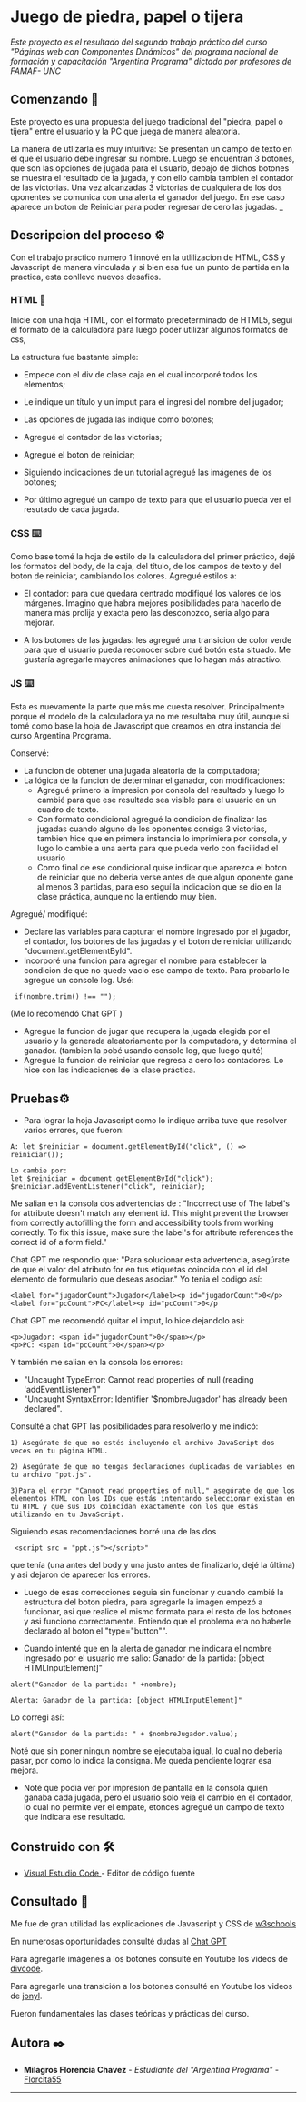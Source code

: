 # Juego de piedra, papel o tijera

_Este proyecto es el resultado del segundo trabajo práctico del curso "Páginas web con Componentes Dinámicos" del programa nacional de formación y capacitación "Argentina Programa" dictado por profesores de FAMAF- UNC_

## Comenzando 🚀

Este proyecto es una propuesta del juego tradicional del "piedra,  papel o tijera" entre el usuario y la PC que juega de manera aleatoria. 

La manera de utlizarla es muy intuitiva: 
Se presentan un campo de texto en el que el usuario debe ingresar su nombre. Luego se encuentran 3 botones, que son las opciones de jugada para el usuario, debajo de dichos botones se muestra el resultado de la jugada, y con ello cambia tambien el contador de las victorias. 
Una vez alcanzadas 3 victorias de cualquiera de los dos oponentes se comunica con una alerta el ganador del juego.
En ese caso aparece un boton de Reiniciar para poder regresar  de cero las jugadas. _


## Descripcion del proceso ⚙️

Con el trabajo practico numero 1 innové en la utlilizacion de HTML, CSS y Javascript de manera vinculada y si bien esa fue un punto de partida en la practica, esta conllevo nuevos desafios. 

### HTML 🔩

Inicie con una hoja HTML, con el formato predeterminado de HTML5, segui el formato de la calculadora para luego poder utilizar algunos formatos de css,

La estructura fue bastante simple:

* Empece con el div de clase caja en el cual incorporé todos los elementos;

* Le indique un título y un imput para el ingresi del nombre del jugador;

* Las opciones de jugada las indique como botones;

* Agregué el contador de las victorias;

* Agregué el boton de reiniciar;

* Siguiendo indicaciones de un tutorial agregué las imágenes de los botones;

* Por último agregué un campo de texto para que el usuario pueda ver el resutado de cada jugada.


### CSS ⌨️
Como base tomé la hoja de estilo de la calculadora del primer práctico, dejé los formatos del body, de la caja, del título, de los campos de texto y del boton de reiniciar, cambiando los colores.
Agregué estilos a:
* El contador: para que quedara centrado modifiqué los valores de los márgenes. Imagino que habra mejores posibilidades para hacerlo de manera más prolija y exacta pero las desconozco, seria algo para mejorar.

* A los botones de las jugadas: les agregué una transicion de color verde para que el usuario pueda reconocer sobre qué botón esta situado.
Me gustaría agregarle mayores animaciones que lo hagan más atractivo.


### JS ⌨️

Esta  es nuevamente la parte que más me cuesta resolver. Principalmente porque el modelo de la calculadora ya no me resultaba muy útil, aunque si tomé como base la hoja de Javascript que creamos en otra instancia del curso Argentina Programa. 

Conservé:
* La funcion de obtener una jugada aleatoria de la computadora;
* La lógica de la funcion de determinar el ganador,  con modificaciones: 
    * Agregué primero la impresion por consola del resultado y luego lo cambié para que ese resultado sea visible para el usuario en un cuadro de texto.
    * Con formato condicional agregué la condicion de finalizar las jugadas cuando alguno de los oponentes consiga 3 victorias, tambien hice que en primera instancia lo imprimiera por consola, y lugo lo cambie a una aerta para que pueda verlo con facilidad el usuario
    * Como final de ese condicional quise indicar que aparezca el boton de reiniciar que no deberia verse antes de que algun oponente gane al menos 3 partidas, para eso seguí la indicacion que se dio en la clase práctica, aunque no la entiendo muy bien. 

Agregué/ modifiqué:
* Declare las variables para capturar el nombre ingresado por el jugador, el contador, los botones de las jugadas y el boton de reiniciar utilizando "document.getElementById".
* Incorporé una funcion para agregar el nombre para establecer la condicion de que no quede vacio ese campo de texto. Para probarlo le agregue un console log. 
Usé:
```
 if(nombre.trim() !== "");
```
(Me lo recomendó Chat GPT )
* Agregue la funcion de jugar que recupera la jugada elegida por el usuario y la generada aleatoriamente por la computadora, y determina el ganador. (tambien la pobé usando console log, que luego quité)
* Agregué la funcion de reiniciar que regresa a cero los contadores. Lo hice con las indicaciones de la clase práctica.


## Pruebas⚙️
* Para lograr la hoja Javascript como lo indique arriba tuve que resolver varios errores, que fueron: 
```
A: let $reiniciar = document.getElementById("click", () => reiniciar());

Lo cambie por: 
let $reiniciar = document.getElementById("click");
$reiniciar.addEventListener("click", reiniciar);

```
Me salian en la consola dos advertencias de : 
"Incorrect use of <label for=FORM_ELEMENT>
The label's for attribute doesn't match any element id. This might prevent the browser from correctly autofilling the form and accessibility tools from working correctly.
To fix this issue, make sure the label's for attribute references the correct id of a form field."

Chat GPT me respondio que: "Para solucionar esta advertencia, asegúrate de que el valor del atributo for en tus etiquetas <label> coincida con el id del elemento de formulario que deseas asociar."
Yo tenia el codigo así:

```
<label for="jugadorCount">Jugador</label><p id="jugadorCount">0</p>
<label for="pcCount">PC</label><p id="pcCount">0</p

```
Chat GPT me recomendó quitar el imput, lo hice dejandolo así:
```
<p>Jugador: <span id="jugadorCount">0</span></p>
<p>PC: <span id="pcCount">0</span></p>
```

Y también me salian en la consola los errores:
   * "Uncaught TypeError: Cannot read properties of null (reading 'addEventListener')" 
   * "Uncaught SyntaxError: Identifier '$nombreJugador' has already been declared".

 Consulté a chat GPT las posibilidades para resolverlo y me indicó: 
    
    1) Asegúrate de que no estés incluyendo el archivo JavaScript dos veces en tu página HTML.

    2) Asegúrate de que no tengas declaraciones duplicadas de variables en tu archivo "ppt.js".
    
    3)Para el error "Cannot read properties of null," asegúrate de que los elementos HTML con los IDs que estás intentando seleccionar existan en tu HTML y que sus IDs coincidan exactamente con los que estás utilizando en tu JavaScript.

Siguiendo esas recomendaciones borré una de las dos 
```
 <script src = "ppt.js"></script>" 
 ```
 que tenía (una antes del body y una justo antes de finalizarlo, dejé la última) y asi dejaron de aparecer los errores.


* Luego de esas correcciones seguia sin funcionar y cuando cambié la estructura del boton piedra, para agregarle la imagen empezó a funcionar, asi que realice el mismo formato para el resto de los botones y asi funciono correctamente.
Entiendo que el problema era no haberle declarado al boton el "type="button"".

* Cuando intenté que en la alerta de ganador me indicara el nombre ingresado por el usuario me salio: Ganador de la partida: [object HTMLInputElement]"
```
alert("Ganador de la partida: " +nombre);

Alerta: Ganador de la partida: [object HTMLInputElement]"
```
Lo corregi así:
```
alert("Ganador de la partida: " + $nombreJugador.value);

```
Noté que sin poner ningun nombre se ejecutaba igual, lo cual no deberia pasar, por como lo indica la consigna. Me queda pendiente lograr esa mejora.

* Noté que podia ver por impresion de pantalla en la consola quien ganaba cada jugada, pero el usuario solo veia el cambio en el contador, lo cual no permite ver el empate, etonces agregué un campo de texto que indicara ese resultado.



## Construido con 🛠️


* [Visual Estudio Code ](http://www.dropwizard.io/1.0.2/docs/) - Editor de código fuente


## Consultado 📖

Me fue de gran utilidad las explicaciones de Javascript y CSS de [w3schools](https://www.w3schools.com/)

En numerosas oportunidades consulté dudas al [Chat GPT](https://chat.openai.com/)

Para agregarle imágenes a los botones consulté en Youtube los videos de [divcode](https://www.youtube.com/watch?v=yeSj7xGDtIg).

Para agregarle una transición a los botones consulté en Youtube los videos de [jonyl](https://www.youtube.com/watch?v=p4HCZYJdzZo).

Fueron fundamentales las clases teóricas y prácticas del curso.


## Autora ✒️


* **Milagros Florencia Chavez** - *Estudiante del "Argentina Programa"* - [Florcita55](https://github.com/Florcita55)

---


